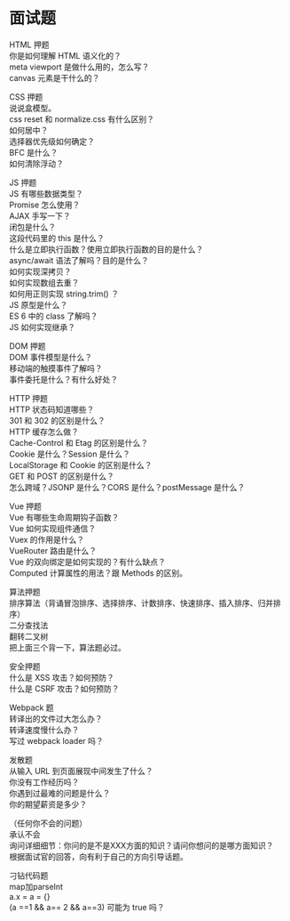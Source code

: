 # 面试题

HTML 押题  
你是如何理解 HTML 语义化的？  
meta viewport 是做什么用的，怎么写？  
canvas 元素是干什么的？  

CSS 押题  
说说盒模型。  
css reset 和 normalize.css 有什么区别？  
如何居中？  
选择器优先级如何确定？  
BFC 是什么？  
如何清除浮动？  

JS 押题  
JS 有哪些数据类型？  
Promise 怎么使用？  
AJAX 手写一下？  
闭包是什么？  
这段代码里的 this 是什么？  
什么是立即执行函数？使用立即执行函数的目的是什么？  
async/await 语法了解吗？目的是什么？  
如何实现深拷贝？  
如何实现数组去重？  
如何用正则实现 string.trim() ？  
JS 原型是什么？  
ES 6 中的 class 了解吗？  
JS 如何实现继承？  

DOM 押题  
DOM 事件模型是什么？  
移动端的触摸事件了解吗？  
事件委托是什么？有什么好处？  

HTTP 押题  
HTTP 状态码知道哪些？  
301 和 302 的区别是什么？  
HTTP 缓存怎么做？  
Cache-Control 和 Etag 的区别是什么？  
Cookie 是什么？Session 是什么？  
LocalStorage 和 Cookie 的区别是什么？  
GET 和 POST 的区别是什么？  
怎么跨域？JSONP 是什么？CORS 是什么？postMessage 是什么？  

Vue 押题  
Vue 有哪些生命周期钩子函数？  
Vue 如何实现组件通信？  
Vuex 的作用是什么？  
VueRouter 路由是什么？  
Vue 的双向绑定是如何实现的？有什么缺点？  
Computed 计算属性的用法？跟 Methods 的区别。  

算法押题  
排序算法（背诵冒泡排序、选择排序、计数排序、快速排序、插入排序、归并排序）  
二分查找法  
翻转二叉树  
把上面三个背一下，算法题必过。  

安全押题  
什么是 XSS 攻击？如何预防？  
什么是 CSRF 攻击？如何预防？  

Webpack 题  
转译出的文件过大怎么办？  
转译速度慢什么办？  
写过 webpack loader 吗？  

发散题  
从输入 URL 到页面展现中间发生了什么？  
你没有工作经历吗？  
你遇到过最难的问题是什么？  
你的期望薪资是多少？  

（任何你不会的问题）  
承认不会  
询问详细细节：你问的是不是XXX方面的知识？请问你想问的是哪方面知识？  
根据面试官的回答，向有利于自己的方向引导话题。  

刁钻代码题  
map加parseInt  
a.x = a = {}  
(a ==1 && a== 2 && a==3) 可能为 true 吗？